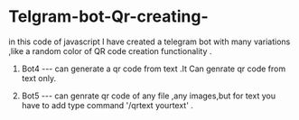 # Telgram-bot-Qr-creating-
in this code of javascript I have created a telegram bot with many variations ,like a random color of QR code creation functionality .


1. Bot4 --- can generate a qr code from text .It Can genrate qr code from text only.

2. Bot5 --- can genrate qr code of any file ,any images,but for text you have to add type command '/qrtext yourtext' .

  
